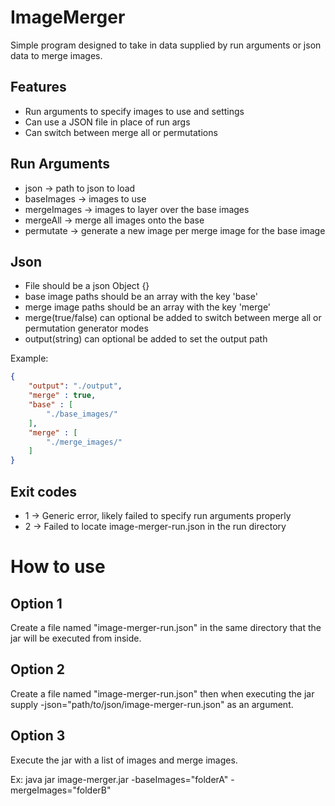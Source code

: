 # ImageMerger
Simple program designed to take in data supplied by run arguments or json data to merge images.

## Features

* Run arguments to specify images to use and settings
* Can use a JSON file in place of run args
* Can switch between merge all or permutations

## Run Arguments

* json -> path to json to load
* baseImages -> images to use
* mergeImages -> images to layer over the base images
* mergeAll -> merge all images onto the base
* permutate -> generate a new image per merge image for the base image

## Json

* File should be a json Object {}
* base image paths should be an array with the key 'base'
* merge image paths should be an array with the key 'merge'
* merge(true/false) can optional be added to switch between merge all or permutation generator modes
* output(string) can optional be added to set the output path

Example:
```json
{
	"output": "./output",
	"merge" : true,
	"base" : [
		"./base_images/"
	],
	"merge" : [
		"./merge_images/"
	]
}
```


## Exit codes

* 1 -> Generic error, likely failed to specify run arguments properly
* 2 -> Failed to locate image-merger-run.json in the run directory

# How to use

## Option 1
Create a file named "image-merger-run.json" in the same directory that the jar will be executed from inside.

## Option 2
Create a file named "image-merger-run.json" then when executing the jar supply -json="path/to/json/image-merger-run.json" as an argument.

## Option 3
Execute the jar with a list of images and merge images.

Ex: java jar image-merger.jar -baseImages="folderA" -mergeImages="folderB"